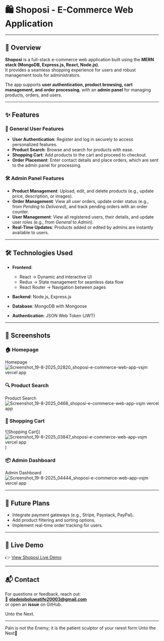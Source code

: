 # 🛍️ Shoposi - E-Commerce Web Application  

---

## 📖 Overview  
**Shoposi** is a full-stack e-commerce web application built using the **MERN stack (MongoDB, Express.js, React, Node.js)**.  
It provides a seamless shopping experience for users and robust management tools for administrators.  

The app supports **user authentication, product browsing, cart management, and order processing**, with an **admin panel** for managing products, orders, and users.  

---

## ✨ Features  

### 👤 General User Features  
- **User Authentication**: Register and log in securely to access personalized features.  
- **Product Search**: Browse and search for products with ease.  
- **Shopping Cart**: Add products to the cart and proceed to checkout.  
- **Order Placement**: Enter contact details and place orders, which are sent to the admin panel for processing.  

### 🛠️ Admin Panel Features  
- **Product Management**: Upload, edit, and delete products (e.g., update price, description, or images).  
- **Order Management**: View all user orders, update order status (e.g., from *Pending* to *Delivered*), and track pending orders with an order counter.  
- **User Management**: View all registered users, their details, and update user roles (e.g., from *General* to *Admin*).  
- **Real-Time Updates**: Products added or edited by admins are instantly available to users.  

---

## 🛠️ Technologies Used  

- **Frontend**:  
  - React → Dynamic and interactive UI  
  - Redux → State management for seamless data flow  
  - React Router → Navigation between pages  

- **Backend**: Node.js, Express.js  
- **Database**: MongoDB with Mongoose  
- **Authentication**: JSON Web Token (JWT)  

---

## 📸 Screenshots  

### 🏠 Homepage  
Homepage ![Screenshot_19-8-2025_02820_shoposi-e-commerce-web-app-vsjm vercel app](https://github.com/user-attachments/assets/66b9afcb-6d73-4e6f-91fa-25279f12d234)
 

### 🔍 Product Search  
Product Search ![Screenshot_19-8-2025_0468_shoposi-e-commerce-web-app-vsjm vercel app](https://github.com/user-attachments/assets/65d124e3-fcfd-47b5-8b1c-a3f34e0e7650)

### 🛒 Shopping Cart  
![Shopping Cart]( ![Screenshot_19-8-2025_03847_shoposi-e-commerce-web-app-vsjm vercel app](https://github.com/user-attachments/assets/7abf6925-2232-4f32-931d-fb5cbc6165fe)
 )  

### 📦 Admin Dashboard  
Admin Dashboard ![Screenshot_19-8-2025_04444_shoposi-e-commerce-web-app-vsjm vercel app](https://github.com/user-attachments/assets/46e1d0b2-ce17-4168-84a8-20bd2642c5ed)
 

---

## 🔮 Future Plans  

- Integrate payment gateways (e.g., Stripe, Paystack, PayPal).  
- Add product filtering and sorting options.  
- Implement real-time order tracking for users.  
---

## 🚀 Live Demo  
👉 [View Shoposi Live Demo](https://shoposi-e-commerce-web-app-vsjm.vercel.app)  

---

## 📬 Contact  
For questions or feedback, reach out:  
📧 **oladejoboluwatife20003@gmail.com**  
or open an **issue** on GitHub.  

Unto the Next.

---
Pain is not the Enemy; it is the patient sculptor of your rarest form 
Unto the Next🚀 
